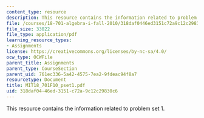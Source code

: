 ```yaml
---
content_type: resource
description: This resource contains the information related to problem set 1.
file: /courses/18-701-algebra-i-fall-2010/318daf0446ed3151c72a9c12c29830c6_MIT18_701F10_pset1.pdf
file_size: 33022
file_type: application/pdf
learning_resource_types:
- Assignments
license: https://creativecommons.org/licenses/by-nc-sa/4.0/
ocw_type: OCWFile
parent_title: Assignments
parent_type: CourseSection
parent_uid: 761ec336-5a42-4575-7ea2-9fdeac94f8a7
resourcetype: Document
title: MIT18_701F10_pset1.pdf
uid: 318daf04-46ed-3151-c72a-9c12c29830c6
---
```

This resource contains the information related to problem set 1.